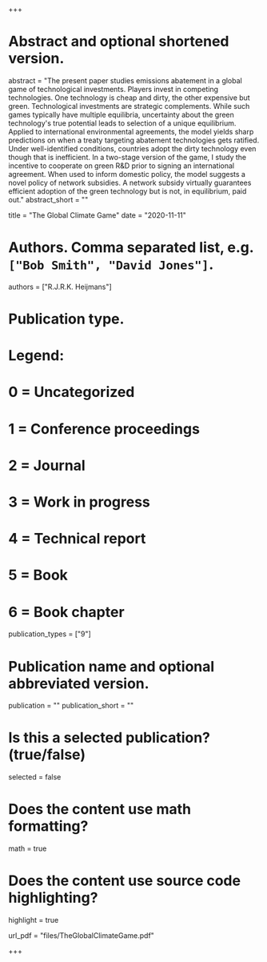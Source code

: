 +++
# Abstract and optional shortened version.
abstract = "The present paper studies emissions abatement in a global game of technological investments. Players invest in competing technologies. One technology is cheap and dirty, the other expensive but green. Technological investments are strategic complements. While such games typically have multiple equilibria, uncertainty about the green technology's true potential leads to selection of a unique equilibrium. Applied to international environmental agreements, the model yields sharp predictions on when a treaty targeting abatement technologies gets ratified. Under well-identified conditions, countries adopt the dirty technology even though that is inefficient. In a two-stage version of the game, I study the incentive to cooperate on green R&D prior to signing an international agreement. When used to inform domestic policy, the model suggests a novel policy of network subsidies. A network subsidy virtually guarantees efficient adoption of the green technology but is not, in equilibrium, paid out."
abstract_short = ""

title = "The Global Climate Game"
date = "2020-11-11"

# Authors. Comma separated list, e.g. `["Bob Smith", "David Jones"]`.
authors = ["R.J.R.K. Heijmans"]

# Publication type.
# Legend:
# 0 = Uncategorized
# 1 = Conference proceedings
# 2 = Journal
# 3 = Work in progress
# 4 = Technical report
# 5 = Book
# 6 = Book chapter
publication_types = ["9"]

# Publication name and optional abbreviated version.
publication = ""
publication_short = ""

# Is this a selected publication? (true/false)
selected = false


# Does the content use math formatting?
math = true

# Does the content use source code highlighting?
highlight = true

url_pdf = "files/TheGlobalClimateGame.pdf"



+++
